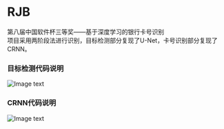# RJB
第八届中国软件杯三等奖——基于深度学习的银行卡号识别
<br>项目采用两阶段法进行识别，目标检测部分复现了U-Net，卡号识别部分复现了CRNN。</br>

<h3>目标检测代码说明</h3>

![Image text](https://github.com/HuiyanWen/RJB/blob/master/iam.png)

<h3>CRNN代码说明</h3>

![Image text](https://github.com/HuiyanWen/RJB/blob/master/crnn.png)
